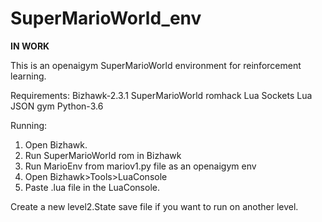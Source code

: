 # SuperMarioWorld_env
**IN WORK**

This is an openaigym SuperMarioWorld environment for reinforcement learning. 

Requirements:
  Bizhawk-2.3.1
  SuperMarioWorld romhack
  Lua Sockets
  Lua JSON
  gym
  Python-3.6


Running:

 1. Open Bizhawk. 
 2. Run SuperMarioWorld rom in Bizhawk
 3. Run MarioEnv from mariov1.py file as an openaigym env
 4. Open Bizhawk>Tools>LuaConsole
 5. Paste .lua file in the LuaConsole.

Create a new level2.State save file if you want to run on another level.

 

